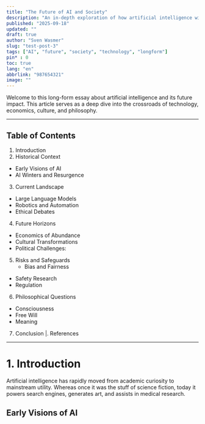 ```yaml
---
title: "The Future of AI and Society"
description: "An in-depth exploration of how artificial intelligence will shape economics, culture, and human life in the coming decades."
published: "2025-09-18"
updated: ""
draft: true
author: "Sven Wasmer"
slug: "test-post-3"
tags: ["AI", "future", "society", "technology", "longform"]
pin* : 0
toc: true
lang: "en"
abbrlink: "987654321"
image: ""
---
```


Welcome to this long-form essay about artificial intelligence and its future impact.  This article serves as a deep dive into the crossroads of technology, economics, culture, and philosophy.

---

## Table of Contents

1. Introduction
2. Historical Context
  - Early Visions of AI
  - AI Winters and Resurgence
3. Current Landscape
  - Large Language Models
  - Robotics and Automation
  - Ethical Debates
4. Future Horizons
  - Economics of Abundance
  - Cultural Transformations
  - Political Challenges:
5. Risks and Safeguards
   - Bias and Fairness
  - Safety Research
  - Regulation
6. Philosophical Questions
  - Consciousness
  - Free Will
  - Meaning
7. Conclusion
|. References


---

# 1. Introduction

Artificial intelligence has rapidly moved from academic curiosity to mainstream utility.  Whereas once it was the stuff of science fiction, today it powers search engines, generates art, and assists in medical research.

## Early Visions of AI
